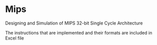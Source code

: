 # Mips
Designing and Simulation of MIPS 32-bit Single Cycle Architecture

The instructions that are implemented and their formats are included in Excel file 
